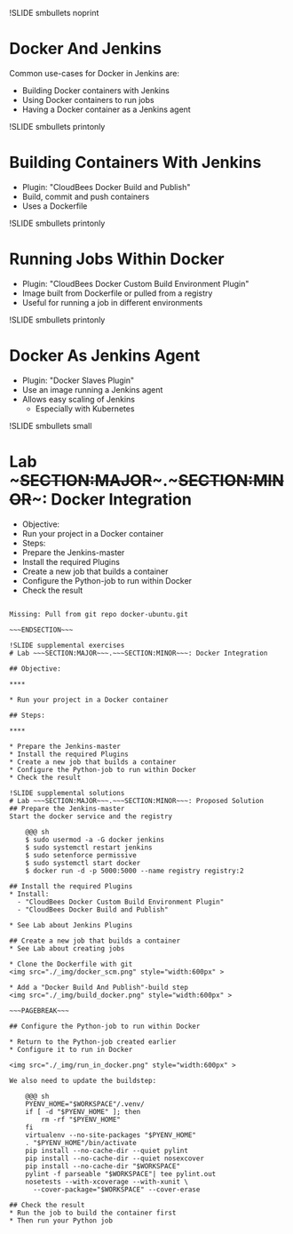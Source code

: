 !SLIDE smbullets noprint
# Docker And Jenkins
Common use-cases for Docker in Jenkins are:

* Building Docker containers with Jenkins
* Using Docker containers to run jobs
* Having a Docker container as a Jenkins agent

!SLIDE smbullets printonly
# Building Containers With Jenkins
* Plugin: "CloudBees Docker Build and Publish"
* Build, commit and push containers
* Uses a Dockerfile

!SLIDE smbullets printonly
# Running Jobs Within Docker
* Plugin: "CloudBees Docker Custom Build Environment Plugin"
* Image built from Dockerfile or pulled from a registry
* Useful for running a job in different environments

!SLIDE smbullets printonly
# Docker As Jenkins Agent
* Plugin: "Docker Slaves Plugin"
* Use an image running a Jenkins agent
* Allows easy scaling of Jenkins
  - Especially with Kubernetes

!SLIDE smbullets small
# Lab ~~~SECTION:MAJOR~~~.~~~SECTION:MINOR~~~: Docker Integration
* Objective:
 * Run your project in a Docker container
* Steps:
 * Prepare the Jenkins-master
 * Install the required Plugins
 * Create a new job that builds a container
 * Configure the Python-job to run within Docker
 * Check the result

~~~SECTION:notes~~~

Missing: Pull from git repo docker-ubuntu.git

~~~ENDSECTION~~~

!SLIDE supplemental exercises
# Lab ~~~SECTION:MAJOR~~~.~~~SECTION:MINOR~~~: Docker Integration

## Objective:

****

* Run your project in a Docker container

## Steps:

****

* Prepare the Jenkins-master
* Install the required Plugins
* Create a new job that builds a container
* Configure the Python-job to run within Docker
* Check the result

!SLIDE supplemental solutions
# Lab ~~~SECTION:MAJOR~~~.~~~SECTION:MINOR~~~: Proposed Solution
## Prepare the Jenkins-master
Start the docker service and the registry

    @@@ sh
    $ sudo usermod -a -G docker jenkins
    $ sudo systemctl restart jenkins
    $ sudo setenforce permissive
    $ sudo systemctl start docker
    $ docker run -d -p 5000:5000 --name registry registry:2

## Install the required Plugins
* Install:
  - "CloudBees Docker Custom Build Environment Plugin"
  - "CloudBees Docker Build and Publish"

* See Lab about Jenkins Plugins

## Create a new job that builds a container
* See Lab about creating jobs

* Clone the Dockerfile with git
<img src="./_img/docker_scm.png" style="width:600px" >

* Add a "Docker Build And Publish"-build step
<img src="./_img/build_docker.png" style="width:600px" >

~~~PAGEBREAK~~~

## Configure the Python-job to run within Docker

* Return to the Python-job created earlier
* Configure it to run in Docker

<img src="./_img/run_in_docker.png" style="width:600px" >

We also need to update the buildstep:

    @@@ sh
    PYENV_HOME="$WORKSPACE"/.venv/
    if [ -d "$PYENV_HOME" ]; then
        rm -rf "$PYENV_HOME"
    fi  
    virtualenv --no-site-packages "$PYENV_HOME"
    . "$PYENV_HOME"/bin/activate
    pip install --no-cache-dir --quiet pylint
    pip install --no-cache-dir --quiet nosexcover
    pip install --no-cache-dir "$WORKSPACE"
    pylint -f parseable "$WORKSPACE"| tee pylint.out
    nosetests --with-xcoverage --with-xunit \
      --cover-package="$WORKSPACE" --cover-erase

## Check the result
* Run the job to build the container first
* Then run your Python job
